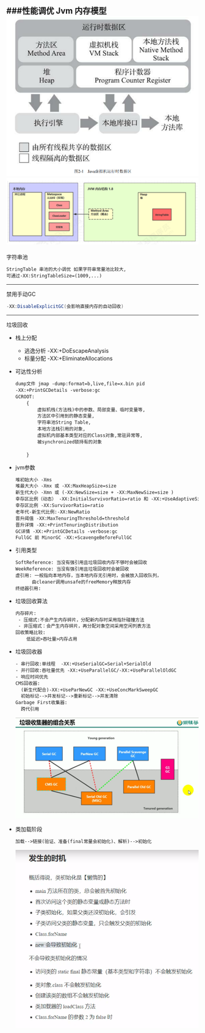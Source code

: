 ###性能调优
Jvm 内存模型
![img_2.png](img_2.png)
![img_1.png](img_1.png)
---
字符串池
```html
StringTable 串池的大小调优 如果字符串常量池比较大,
可通过-XX:StringTableSize=(1009,...)
```
- - -
禁用手动GC
```java
-XX:DisableExplicitGC(会影响直接内存的自动回收)
```
---
垃圾回收  
 - 栈上分配
   - 逃逸分析 -XX:+DoEscapeAnalysis
   - 标量分配 -XX:+EliminateAllocations
   
 - 可达性分析
    ```html
    dump文件 jmap -dump:format=b,live,file=x.bin pid
    -XX:+PrintGCDetails -verbose:gc
    GCROOT:
        {
            虚拟机栈(方法栈)中的参数、局部变量、临时变量等,
            方法区中引用到的静态变量,
            字符串池String Table,
            本地方法栈引用的对象,
            虚拟机内部基本类型对应的Class对象,常驻异常等,
            被synchronized锁持有的对象
            
        }
    ```
    
 - jvm参数
   ```html
   堆初始大小 -Xms
   堆最大大小 -Xmx 或 -XX:MaxHeapSize=size
   新生代大小 -Xmn 或 (-XX:NewSize=size + -XX:MaxNewSize=size )
   幸存区比例（动态） -XX:InitialSurvivorRatio=ratio 和 -XX:+UseAdaptiveSizePolicy
   幸存区比例 -XX:SurvivorRatio=ratio
   老年代-新生代比例:-XX:NewRatio
   晋升阈值 -XX:MaxTenuringThreshold=threshold
   晋升详情 -XX:+PrintTenuringDistribution
   GC详情 -XX:+PrintGCDetails -verbose:gc
   FullGC 前 MinorGC -XX:+ScavengeBeforeFullGC
   ```
   
 - 引用类型
   ```html
   SoftReference: 当没有强引用且垃圾回收内存不够时会被回收
   WeekReference: 当没有强引用且垃圾回收时会被回收
   虚引用: 一般指向本地内存，当本地内存无引用时，会被放入回收队列，
         由cleaner调用unsafe的freeMemory释放内存
   终结器引用:
   ```

- 垃圾回收算法

    ```html
    内存碎片:
     - 压缩式:不会产生内存碎片，分配新内存时采用指针碰撞方法
     - 非压缩式：会产生内存碎片，再分配对象空间采用空闲列表方法
    回收策略比较:
        低延迟>吞吐量>内存占用
    ```

    

 - 垃圾回收器
   ```html
   - 串行回收:单线程  -XX:+UseSerialGC=Serial+SerialOld
   - 并行回收:吞吐量优先 -XX:+UseParallelGC/-XX:+UseParallelOldGC
   - 响应时间优先
   CMS回收器:
     (新生代配合)-XX:+UseParNewGC -XX:+UseConcMarkSweepGC
     初始标记-->并发标记-->重新标记-->并发清除
   Garbage First收集器:
     跨代引用
   ```
   ![img_4.png](img_4.png)
   
 - 类加载阶段
   
   ```html
   加载-->链接(验证、准备(final常量会初始化)、解析)-->初始化
   ```
   ![img_3.png](img_3.png)